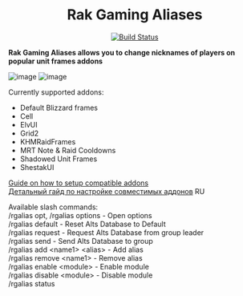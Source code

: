<div align="center">

# Rak Gaming Aliases

[![Build Status](https://github.com/WeakAuras/WeakAuras2/workflows/CI/badge.svg)](https://github.com/m33shoq/RG_Aliases)

</div>

**Rak Gaming Aliases allows you to change nicknames of players on popular unit frames addons**

![image](https://github.com/user-attachments/assets/57e1bc28-077c-450c-8772-aa9c6faaa1e5)
![image](https://github.com/user-attachments/assets/d9ee12b9-ddc4-4e1e-ad75-f962175290e8)

Currently supported addons:
- Default Blizzard frames
- Cell
- ElvUI
- Grid2
- KHMRaidFrames
- MRT Note & Raid Cooldowns
- Shadowed Unit Frames
- ShestakUI

[Guide on how to setup compatible addons]()<br>
[Детальный гайд по настройке совместимых аддонов](https://github.com/m33shoq/RG_Aliases/wiki/Setup-guide-%5BRU%5D) RU


Available slash commands:<br>
/rgalias opt, /rgalias options - Open options<br>
/rgalias default - Reset Alts Database to Default<br>
/rgalias request - Request Alts Database from group leader<br>
/rgalias send - Send Alts Database to group<br>
/rgalias add \<name1\> \<alias\> - Add alias<br>
/rgalias remove \<name1\> - Remove alias<br>
/rgalias enable \<module\> - Enable module<br>
/rgalias disable \<module\> - Disable module<br>
/rgalias status<br>